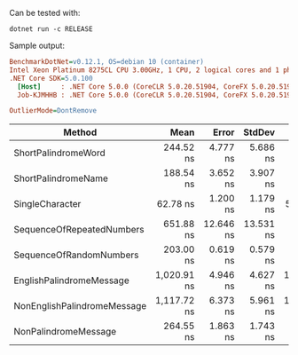 Can be tested with:

```console
dotnet run -c RELEASE
```

Sample output:

``` ini
BenchmarkDotNet=v0.12.1, OS=debian 10 (container)
Intel Xeon Platinum 8275CL CPU 3.00GHz, 1 CPU, 2 logical cores and 1 physical core
.NET Core SDK=5.0.100
  [Host]     : .NET Core 5.0.0 (CoreCLR 5.0.20.51904, CoreFX 5.0.20.51904), X64 RyuJIT
  Job-KJMHHB : .NET Core 5.0.0 (CoreCLR 5.0.20.51904, CoreFX 5.0.20.51904), X64 RyuJIT

OutlierMode=DontRemove  
```

|                      Method |        Mean |     Error |    StdDev |         Min |         Max |
|---------------------------- |------------:|----------:|----------:|------------:|------------:|
|         ShortPalindromeWord |   244.52 ns |  4.777 ns |  5.686 ns |   240.24 ns |   267.88 ns |
|         ShortPalindromeName |   188.54 ns |  3.652 ns |  3.907 ns |   184.81 ns |   201.41 ns |
|             SingleCharacter |    62.78 ns |  1.200 ns |  1.179 ns |    59.91 ns |    65.09 ns |
|   SequenceOfRepeatedNumbers |   651.88 ns | 12.646 ns | 13.531 ns |   639.45 ns |   703.58 ns |
|     SequenceOfRandomNumbers |   203.00 ns |  0.619 ns |  0.579 ns |   201.78 ns |   203.67 ns |
|    EnglishPalindromeMessage | 1,020.91 ns |  4.946 ns |  4.627 ns | 1,013.96 ns | 1,033.01 ns |
| NonEnglishPalindromeMessage | 1,117.72 ns |  6.373 ns |  5.961 ns | 1,109.73 ns | 1,133.79 ns |
|        NonPalindromeMessage |   264.55 ns |  1.863 ns |  1.743 ns |   261.85 ns |   268.27 ns |

